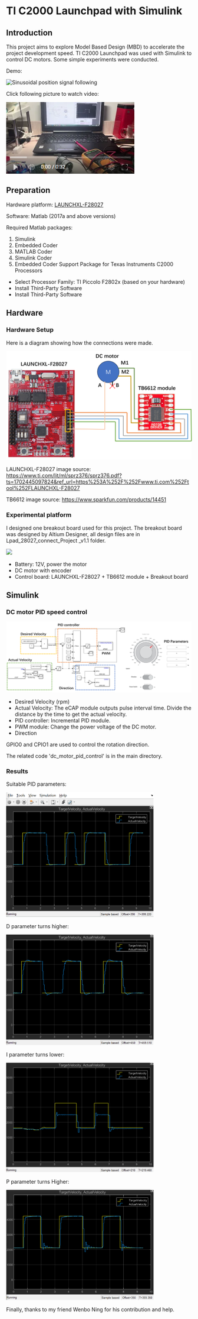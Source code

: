 # TI C2000 Launchpad with Simulink
## Introduction
This project aims to explore Model Based Design (MBD) to accelerate the project development speed. 
TI C2000 Launchpad was used with Simulink to control DC motors.
Some simple experiments were conducted.

Demo:

![Sinusoidal position signal following](/doc/demo_video.gif)

Click following picture to watch video:

[![Link to my YouTube video!](/doc/video_picture.png)](https://www.youtube.com/watch?v=X1G_Mc1O-xw)

## Preparation
Hardware platform: 
[LAUNCHXL-F28027](https://www.ti.com/tool/LAUNCHXL-F28027)

Software:
Matlab (2017a and above versions)

Required Matlab packages:
1. Simulink
2. Embedded Coder
3. MATLAB Coder
4. Simulink Coder
5. Embedded Coder Support Package for Texas Instruments C2000 Processors
- Select Processor Family: TI Piccolo F2802x (based on your hardware)
- Install Third-Party Software
- Install Third-Party Software

## Hardware

### Hardware Setup

Here is a diagram showing how the connections were made.

![Hardware Setup](/doc/Picture3.png)

LAUNCHXL-F28027 image source: https://www.ti.com/lit/ml/sprz376/sprz376.pdf?ts=1702445097824&ref_url=https%253A%252F%252Fwww.ti.com%252Ftool%252FLAUNCHXL-F28027

TB6612 image source: https://www.sparkfun.com/products/14451

### Experimental platform

I designed one breakout board used for this project. The breakout board was designed by Altium Designer, all design files are in Lpad_28027_connect_Project _v1.1 folder.

<img src="/doc/Picture1.png" width="400">

- Battery: 12V, power the motor
- DC motor with encoder
- Control board: LAUNCHXL-F28027 + TB6612 module + Breakout board

## Simulink

### DC motor PID speed control

![Simulink](/doc/Picture2.png)

- Desired Velocity (rpm)
- Actual Velocity:
The eCAP module outputs pulse interval time. Divide the distance by the time to get the actual velocity.
- PID controller:
Incremental PID module.
- PWM module:
Change the power voltage of the DC motor.
- Direction

GPIO0 and CPIO1 are used to control the rotation direction.

The related code 'dc_motor_pid_control' is in the main directory.

### Results

Suitable PID parameters:

<img src="/doc/Result1.png" width="400">

D parameter turns higher:

<img src="/doc/Result2.png" width="400">

I parameter turns lower:

<img src="/doc/Result3.png" width="400">

P parameter turns Higher:

<img src="/doc/Result4.png" width="400">

Finally, thanks to my friend Wenbo Ning for his contribution and help.
